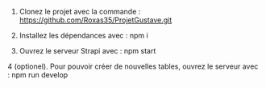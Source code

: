 1. Clonez le projet avec la commande : https://github.com/Roxas35/ProjetGustave.git

2. Installez les dépendances avec : npm i

3. Ouvrez le serveur Strapi avec : npm start

4 (optionel). Pour pouvoir créer de nouvelles tables, ouvrez le serveur avec : npm run develop

